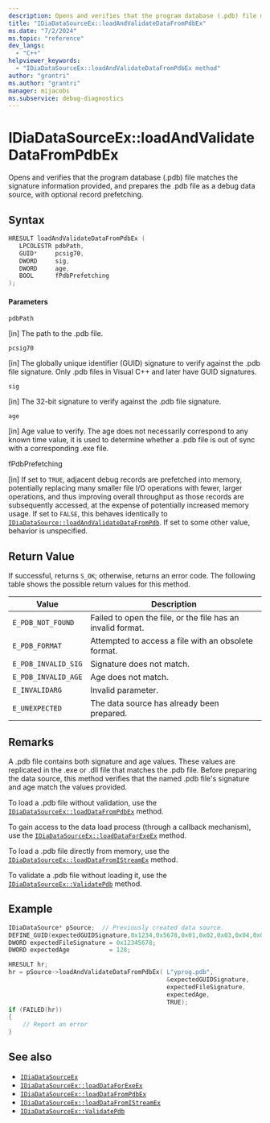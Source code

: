 ```yaml
---
description: Opens and verifies that the program database (.pdb) file matches the signature information provided, and prepares the .pdb file as a debug data source, with optional record prefetching.
title: "IDiaDataSourceEx::loadAndValidateDataFromPdbEx"
ms.date: "7/2/2024"
ms.topic: "reference"
dev_langs:
  - "C++"
helpviewer_keywords:
  - "IDiaDataSourceEx::loadAndValidateDataFromPdbEx method"
author: "grantri"
ms.author: "grantri"
manager: mijacobs
ms.subservice: debug-diagnostics
---
```


# IDiaDataSourceEx::loadAndValidateDataFromPdbEx

Opens and verifies that the program database (.pdb) file matches the signature information provided, and prepares the .pdb file as a debug data source, with optional record prefetching.

## Syntax

```c++
HRESULT loadAndValidateDataFromPdbEx ( 
   LPCOLESTR pdbPath,
   GUID*     pcsig70,
   DWORD     sig,
   DWORD     age,
   BOOL      fPdbPrefetching
);
```

#### Parameters

`pdbPath`

[in] The path to the .pdb file.

`pcsig70`

[in] The globally unique identifier (GUID) signature to verify against the .pdb file signature. Only .pdb files in Visual C++ and later have GUID signatures.

`sig`

[in] The 32-bit signature to verify against the .pdb file signature.

`age`

[in] Age value to verify. The age does not necessarily correspond to any known time value, it is used to determine whether a .pdb file is out of sync with a corresponding .exe file.

fPdbPrefetching

[in] If set to `TRUE`, adjacent debug records are prefetched into memory, potentially replacing many smaller file I/O operations with fewer, larger operations, and thus improving overall throughput as those records are subsequently accessed, at the expense of potentially increased memory usage. If set to `FALSE`, this behaves identically to [`IDiaDataSource::loadAndValidateDataFromPdb`](../../debugger/debug-interface-access/idiadatasource-loadandvalidatedatafrompdb.md). If set to some other value, behavior is unspecified.

## Return Value

If successful, returns `S_OK`; otherwise, returns an error code. The following table shows the possible return values for this method.

|Value|Description|
|-----------|-----------------|
|`E_PDB_NOT_FOUND`|Failed to open the file, or the file has an invalid format.|
|`E_PDB_FORMAT`|Attempted to access a file with an obsolete format.|
|`E_PDB_INVALID_SIG`|Signature does not match.|
|`E_PDB_INVALID_AGE`|Age does not match.|
|`E_INVALIDARG`|Invalid parameter.|
|`E_UNEXPECTED`|The data source has already been prepared.|

## Remarks

A .pdb file contains both signature and age values. These values are replicated in the .exe or .dll file that matches the .pdb file. Before preparing the data source, this method verifies that the named .pdb file's signature and age match the values provided.

To load a .pdb file without validation, use the [`IDiaDataSourceEx::loadDataFromPdbEx`](../../debugger/debug-interface-access/idiadatasourceex-loaddatafrompdbex.md) method.

To gain access to the data load process (through a callback mechanism), use the [`IDiaDataSourceEx::loadDataForExeEx`](../../debugger/debug-interface-access/idiadatasourceex-loaddataforexeex.md) method.

To load a .pdb file directly from memory, use the [`IDiaDataSourceEx::loadDataFromIStreamEx`](../../debugger/debug-interface-access/idiadatasourceex-loaddatafromistreamex.md) method.

To validate a .pdb file without loading it, use the [`IDiaDataSourceEx::ValidatePdb`](../../debugger/debug-interface-access/idiadatasourceex-validatepdb.md) method.

## Example

```c++
IDiaDataSource* pSource;  // Previously created data source.
DEFINE_GUID(expectedGUIDSignature,0x1234,0x5678,0x01,0x02,0x03,0x04,0x05,0x06,0x07,0x08);
DWORD expectedFileSignature = 0x12345678;
DWORD expectedAge           = 128;

HRESULT hr;
hr = pSource->loadAndValidateDataFromPdbEx( L"yprog.pdb",
                                            &expectedGUIDSignature,
                                            expectedFileSignature,
                                            expectedAge,
                                            TRUE);
if (FAILED(hr))
{
    // Report an error
}

```

## See also

- [`IDiaDataSourceEx`](../../debugger/debug-interface-access/idiadatasourceex.md)
- [`IDiaDataSourceEx::loadDataForExeEx`](../../debugger/debug-interface-access/idiadatasourceex-loaddataforexeex.md)
- [`IDiaDataSourceEx::loadDataFromPdbEx`](../../debugger/debug-interface-access/idiadatasourceex-loaddatafrompdbex.md)
- [`IDiaDataSourceEx::loadDataFromIStreamEx`](../../debugger/debug-interface-access/idiadatasourceex-loaddatafromistreamex.md)
- [`IDiaDataSourceEx::ValidatePdb`](../../debugger/debug-interface-access/idiadatasourceex-validatepdb.md)
